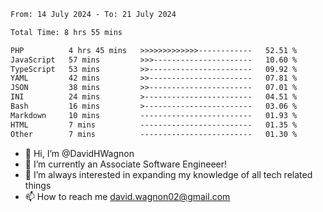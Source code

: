 <!--START_SECTION:waka-->

```txt
From: 14 July 2024 - To: 21 July 2024

Total Time: 8 hrs 55 mins

PHP          4 hrs 45 mins   >>>>>>>>>>>>>------------   52.51 %
JavaScript   57 mins         >>>----------------------   10.60 %
TypeScript   53 mins         >>-----------------------   09.92 %
YAML         42 mins         >>-----------------------   07.81 %
JSON         38 mins         >>-----------------------   07.01 %
INI          24 mins         >------------------------   04.51 %
Bash         16 mins         >------------------------   03.06 %
Markdown     10 mins         -------------------------   01.93 %
HTML         7 mins          -------------------------   01.35 %
Other        7 mins          -------------------------   01.30 %
```

<!--END_SECTION:waka-->

- 👋 Hi, I’m @DavidHWagnon
- 👀 I’m currently an Associate Software Engineeer!
- 🌱 I’m always interested in expanding my knowledge of all tech related things
- 📫 How to reach me david.wagnon02@gmail.com

<!---
DavidHWagnon/DavidHWagnon is a ✨ special ✨ repository because its `README.md` (this file) appears on your GitHub profile.
You can click the Preview link to take a look at your changes.
--->
